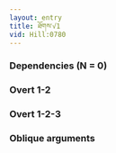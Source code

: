 ```yaml
---
layout: entry
title: ཐོགས་√1
vid: Hill:0780
---
```

### Dependencies (N = 0)


### Overt 1-2


### Overt 1-2-3


### Oblique arguments
